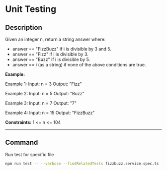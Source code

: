 # Unit Testing

## Description

Given an integer n, return a string answer where:

- answer == "FizzBuzz" if i is divisible by 3 and 5.
- answer == "Fizz" if i is divisible by 3.
- answer == "Buzz" if i is divisible by 5.
- answer == i (as a string) if none of the above conditions are true.

**Example:**

Example 1:
Input: n = 3
Output: "Fizz"

Example 2:
Input: n = 5
Output: "Buzz"

Example 3:
Input: n = 7
Output: "7"

Example 4:
Input: n = 15
Output: "FizzBuzz"

**Constraints:**
1 <= n <= 104

---

## Command

Run test for specific file

```bash
npm run test -- --verbose --findRelatedTests fizzbuzz.service.spec.ts
```
